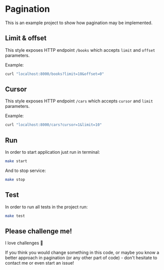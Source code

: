 # Pagination

This is an example project to show how pagination may be implemented. 

## Limit & offset
This style exposes HTTP endpoint `/books` which accepts `limit` and `offset` parameters.

Example:
```bash
curl "localhost:8000/books?limit=10&offset=0"
```

## Cursor
This style exposes HTTP endpoint `/cars` which accepts `cursor` and `limit` parameters.

Example:
```bash
curl "localhost:8000/cars?cursor=1&limit=10"
```

[//]: # (- auto Incremental PK of the ID)

## Run
In order to start application just run in terminal:
```bash
make start
```
And to stop service:
```bash
make stop
```

## Test
In order to run all tests in the project run:
```bash
make test
```
## Please challenge me!
I love challenges :muscle: 

If you think you would change something in this code, or maybe you know a better approach in pagination (or any other part of code) - don't hesitate to contact me or even start an issue!